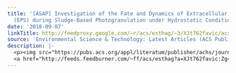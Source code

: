 ```yaml
---
title: '[ASAP] Investigation of the Fate and Dynamics of Extracellular Polymeric Substances
  (EPS) during Sludge-Based Photogranulation under Hydrostatic Conditions'
date: '2018-09-07'
linkTitle: http://feedproxy.google.com/~r/acs/esthag/~3/XJt762favic/acs.est.8b03033
source: 'Environmental Science & Technology: Latest Articles (ACS Publications)'
description: |-
  <p><img src="https://pubs.acs.org/appl/literatum/publisher/achs/journals/content/esthag/0/esthag.ahead-of-print/acs.est.8b03033/20180907/images/medium/es-2018-030338_0006.gif" alt="TOC Graphic"/></p><div><cite>Environmental Science & Technology</cite></div><div>DOI: 10.1021/acs.est.8b03033</div><div class="feedflare">
  <a href="http://feeds.feedburner.com/~ff/acs/esthag?a=XJt762favic:Zg4ZTgqdtC0:yIl2AUoC8zA"><img src="http://feeds.feedburner.com/~ff/acs/esthag?d=yIl2AUoC8zA" border="0"></img></a>
---
```

